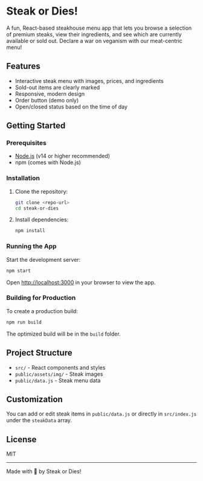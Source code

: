 # Steak or Dies!

A fun, React-based steakhouse menu app that lets you browse a selection of premium steaks, view their ingredients, and see which are currently available or sold out. Declare a war on veganism with our meat-centric menu!

## Features

- Interactive steak menu with images, prices, and ingredients
- Sold-out items are clearly marked
- Responsive, modern design
- Order button (demo only)
- Open/closed status based on the time of day

## Getting Started

### Prerequisites

- [Node.js](https://nodejs.org/) (v14 or higher recommended)
- npm (comes with Node.js)

### Installation

1. Clone the repository:
   ```bash
   git clone <repo-url>
   cd steak-or-dies
   ```
2. Install dependencies:
   ```bash
   npm install
   ```

### Running the App

Start the development server:

```bash
npm start
```

Open [http://localhost:3000](http://localhost:3000) in your browser to view the app.

### Building for Production

To create a production build:

```bash
npm run build
```

The optimized build will be in the `build` folder.

## Project Structure

- `src/` - React components and styles
- `public/assets/img/` - Steak images
- `public/data.js` - Steak menu data

## Customization

You can add or edit steak items in `public/data.js` or directly in `src/index.js` under the `steakData` array.

## License

MIT

---

Made with 🥩 by Steak or Dies!
